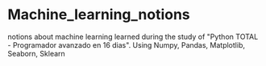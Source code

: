 # Machine_learning_notions
notions about machine learning learned during the study of "Python TOTAL - Programador avanzado en 16 dias". Using Numpy, Pandas, Matplotlib, Seaborn, Sklearn
